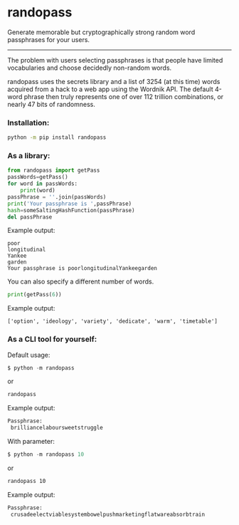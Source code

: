 randopass
===

Generate memorable but cryptographically strong random word passphrases for your users. 

---
The problem with users selecting passphrases is that people have limited vocabularies and choose decidedly non-random words.

randopass uses the secrets library and a list of 3254 (at this time) words acquired from a hack to a web app using the Wordnik API. The default 4-word phrase then truly represents one of over 112 trillion combinations, or nearly 47 bits of randomness.

### Installation:
```bash
python -m pip install randopass
```

### As a library:

```python
from randopass import getPass
passWords=getPass()
for word in passWords:
    print(word)
passPhrase = ''.join(passWords)
print('Your passphrase is ',passPhrase)
hash=someSaltingHashFunction(passPhrase)
del passPhrase
```

Example output:
```
poor
longitudinal
Yankee
garden
Your passphrase is poorlongitudinalYankeegarden
```

You can also specify a different number of words. 
```python
print(getPass(6))
```

Example output:
```
['option', 'ideology', 'variety', 'dedicate', 'warm', 'timetable']
```

### As a CLI tool for yourself:

Default usage:
```python
$ python -m randopass
```
or
```bash
randopass
```

Example output:
```bash
Passphrase:
 brilliancelaboursweetstruggle
```

With parameter:
```python
$ python -m randopass 10
```
or
```bash
randopass 10
```

Example output:
```bash
Passphrase:
 crusadeelectviablesystembowelpushmarketingflatwareabsorbtrain
```
